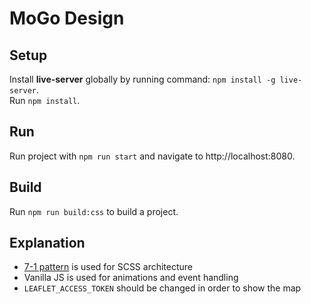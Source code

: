 # MoGo Design

## Setup

Install **live-server** globally by running command: `npm install -g live-server`.  
Run `npm install`.  

## Run

Run project with `npm run start` and navigate to http://localhost:8080.

## Build

Run `npm run build:css` to build a project.

## Explanation

- [7-1 pattern](https://sass-guidelin.es/#the-7-1-pattern) is used for SCSS architecture
- Vanilla JS is used for animations and event handling
- `LEAFLET_ACCESS_TOKEN` should be changed in order to show the map
